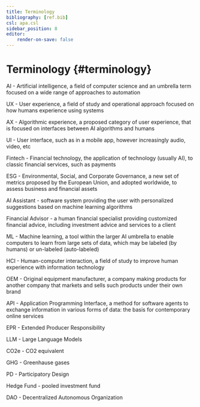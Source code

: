 ```yaml
---
title: Terminology
bibliography: [ref.bib]
csl: apa.csl
sidebar_position: 8
editor:
    render-on-save: false
---
```


# Terminology {#terminology}

AI - Artificial intelligence, a field of computer science and an umbrella term focused on a wide range of approaches to automation

UX - User experience, a field of study and operational approach focused on how humans experience using systems

AX - Algorithmic experience, a proposed category of user experience, that is focused on interfaces between AI algorithms and humans

UI - User interface, such as in a mobile app, however increasingly audio, video, etc

Fintech - Financial technology, the application of technology (usually AI), to classic financial services, such as payments

ESG - Environmental, Social, and Corporate Governance, a new set of metrics proposed by the European Union, and adopted worldwide, to assess business and financial assets

AI Assistant - software system providing the user with personalized suggestions based on machine learning algorithms

Financial Advisor - a human financial specialist providing customized financial advice, including investment advice and services to a client

ML - Machine learning, a tool within the larger AI umbrella to enable computers to learn from large sets of data, which may be labeled (by humans) or un-labeled (auto-labeled)

HCI - Human-computer interaction, a field of study to improve human experience with information technology

OEM - Original equipment manufacturer, a company making products for another company that markets and sells such products under their own brand

API - Application Programming Interface, a method for software agents to exchange information in various forms of data: the basis for contemporary online services

EPR - Extended Producer Responsibility

LLM - Large Language Models

CO2e - CO2 equivalent

GHG - Greenhause gases

PD - Participatory Design

Hedge Fund - pooled investment fund

DAO - Decentralized Autonomous Organization
